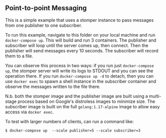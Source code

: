 ## Point-to-point Messaging

This is a simple example that uses a stomper instance to pass messages from one publisher to one subscriber.

To run this example, navigate to this folder on your local machine and run `docker-compose up`. This will build and run 3 containers. The publisher and subscriber will loop until the server comes up, then connect. Then the publisher will send messages every 10 seconds. The subscriber will record them to a file.

You can observe this process in two ways: if you run just `docker-compose up`, the stomper server will write its logs to STDOUT and you can see the operation there. If you run `docker-compose up -d` to detach, then you can use `docker exec` to spawn a shell instance in the subscriber container and observe the messages written to the file there.

N.b. both the stomper image and the publisher image are built using a multi-stage process based on Google's distroless images to minimize size. The subscriber image is built on the full `golang:1.17-alpine` image to allow easy access via `docker exec`.

To test with larger numbers of clients, can run a command like:

```shell
$ docker-compose up  --scale publisher=5 --scale subscriber=3
```
